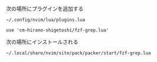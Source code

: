 次の場所にプラグインを追加する

```
~/.config/nvim/lua/plugins.lua
```

```
use 'cm-hirano-shigetoshi/fzf-grep.lua'
```

次の場所にインストールされる

```
~/.local/share/nvim/site/pack/packer/start/fzf-grep.lua
```

